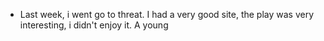 - Last week, i went go to threat. I had a very good site, the play was very interesting,  i didn't enjoy it. A young